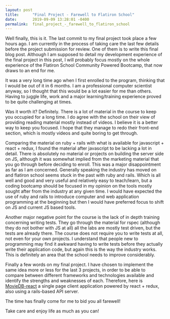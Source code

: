```yaml
---
layout: post
title:      "Final Project - Farewell to Flatiron School"
date:       2019-09-09 13:28:01 -0400
permalink:  final_project_-_farewell_to_flatiron_school
---
```



Well finally, this is it. The last commit to my final project took place a few hours ago. I am currently in the process of taking care the last few details before the project submission for review. One of them is to write this final blog post. Although I am supposed to detail my development experience of the final project in this post, I will probably focus mostly on the whole experience of the Flatiron School Community Powered Bootcamp, that now draws to an end for me.

It was a very long time ago when I first enrolled to the program, thinking that I would be out of it in 6 months. I am a professional computer scientist anyway, so I thought that this would be a lot easier for me than others. Having to juggle life, work and a major learning/training experience proved to be quite challenging at times.

Was it worth it? Definitely. There is a lot of material in the course to keep you occupied for a long time. I do agree with the school on their view of providing reading material mostly instead of videos. I believe it is a better way to keep you focused. I hope that they manage to redo their front-end section, which is mostly videos and quite boring to get through.

Comparing the material on ruby + rails with what is available for javascript + react + redux, I found the material after javascript to be lacking a lot in detail. There is absolutely no material or projects on building the server side on JS, although it was somewhat implied from the marketing material that you go through before deciding to enroll. This was a major disappointment as far as I am concerned. Generally speaking the industry has moved on and flatiron school seems stuck in the past with ruby and rails. Which is all well and good and very useful and relatively easy to teach/learn, but a coding bootcamp should be focused in my opinion on the tools mostly sought after from the industry at any given time. I would have expected the use of ruby and rails to introduce computer and web application programming at the beginning but then I would have preferred focus to shift on JS and current JS based tools.

Another major negative point for the course is the lack of in depth training concerning writing tests. They go through the material for rspec (although they do not bother with JS at all) all the labs are mostly test driven, but the tests are already there. The course does not require you to write tests at all, not even for your own projects. I understand that people new to programming may find it awkward having to write tests before they actually write their application code, but again this is the way the industry works. This is definitely an area that the school needs to improve considerably.

Finally a few words on my final project. I have chosen to implement the same idea more or less for the last 3 projects, in order to be able to compare between different frameworks and technologies available and identify the strengths and weaknesses of each. Therefore, here is [MovieDB-react](https://github.com/kpediad/moviedb-react) a single page client application powered by react + redux, also using a rails-based API server.

The time has finally come for me to bid you all farewell! 

Take care and enjoy life as much as you can!

